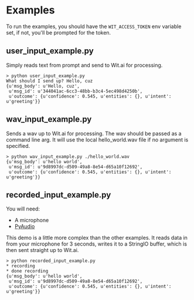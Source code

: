 Examples
========

To run the examples, you should have the ```WIT_ACCESS_TOKEN``` env variable set, if not, you'll be prompted for the token.

## user_input_example.py

Simply reads text from prompt and send to Wit.ai for processing.

```
> python user_input_example.py 
What should I send up? Hello, cuz
{u'msg_body': u'Hello, cuz',
 u'msg_id': u'344041ac-6cc3-48bb-b3c4-5ec498d4250b',
 u'outcome': {u'confidence': 0.545, u'entities': {}, u'intent': u'greeting'}}
```

## wav_input_example.py

Sends a wav up to Wit.ai for processing. The wav should be passed as a command line arg. It will use the local hello_world.wav file if no argument is specified.

```
> python wav_input_example.py ./hello_world.wav 
{u'msg_body': u'hello world',
 u'msg_id': u'9d8997dc-d509-49a8-8e54-d65a10f12692',
 u'outcome': {u'confidence': 0.545, u'entities': {}, u'intent': u'greeting'}}
```

## recorded_input_example.py

You will need:

* A microphone
* [PyAudio](http://people.csail.mit.edu/hubert/pyaudio/) 

This demo is a little more complex than the other examples. It reads data in from your microphone for 3 seconds, writes it to a StringIO buffer, which is then sent straight up to Wit.ai.

```
> python recorded_input_example.py
* recording
* done recording
{u'msg_body': u'hello world',
 u'msg_id': u'9d8997dc-d509-49a8-8e54-d65a10f12692',
 u'outcome': {u'confidence': 0.545, u'entities': {}, u'intent': u'greeting'}}
```
